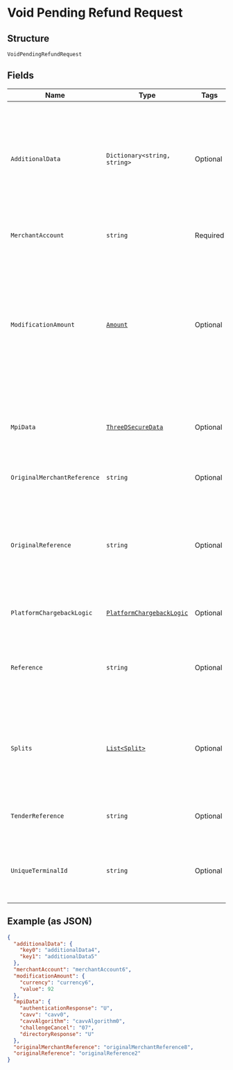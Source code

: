 
# Void Pending Refund Request

## Structure

`VoidPendingRefundRequest`

## Fields

| Name | Type | Tags | Description |
|  --- | --- | --- | --- |
| `AdditionalData` | `Dictionary<string, string>` | Optional | This field contains additional data, which may be required for a particular modification request.<br><br>The additionalData object consists of entries, each of which includes the key and value. |
| `MerchantAccount` | `string` | Required | The merchant account that is used to process the payment. |
| `ModificationAmount` | [`Amount`](../../doc/models/amount.md) | Optional | The amount that needs to be captured/refunded. Required for `/capture` and `/refund`, not allowed for `/cancel`. The `currency` must match the currency used in authorisation, the `value` must be smaller than or equal to the authorised amount. |
| `MpiData` | [`ThreeDSecureData`](../../doc/models/three-d-secure-data.md) | Optional | Authentication data produced by an MPI (Mastercard SecureCode, Visa Secure, or Cartes Bancaires). |
| `OriginalMerchantReference` | `string` | Optional | The original merchant reference to cancel. |
| `OriginalReference` | `string` | Optional | The original pspReference of the payment to modify.<br>This reference is returned in:<br><br>* authorisation response<br>* authorisation notification |
| `PlatformChargebackLogic` | [`PlatformChargebackLogic`](../../doc/models/platform-chargeback-logic.md) | Optional | Defines how to book chargebacks when using [Adyen for Platforms](https://docs.adyen.com/marketplaces-and-platforms/processing-payments#chargebacks-and-disputes). |
| `Reference` | `string` | Optional | Your reference for the payment modification. This reference is visible in Customer Area and in reports.<br>Maximum length: 80 characters. |
| `Splits` | [`List<Split>`](../../doc/models/split.md) | Optional | An array of objects specifying how the amount should be split between accounts when using Adyen for Platforms. For details, refer to [Providing split information](https://docs.adyen.com/marketplaces-and-platforms/processing-payments#providing-split-information). |
| `TenderReference` | `string` | Optional | The transaction reference provided by the PED. For point-of-sale integrations only. |
| `UniqueTerminalId` | `string` | Optional | Unique terminal ID for the PED that originally processed the request. For point-of-sale integrations only. |

## Example (as JSON)

```json
{
  "additionalData": {
    "key0": "additionalData4",
    "key1": "additionalData5"
  },
  "merchantAccount": "merchantAccount6",
  "modificationAmount": {
    "currency": "currency6",
    "value": 92
  },
  "mpiData": {
    "authenticationResponse": "U",
    "cavv": "cavv0",
    "cavvAlgorithm": "cavvAlgorithm0",
    "challengeCancel": "07",
    "directoryResponse": "U"
  },
  "originalMerchantReference": "originalMerchantReference8",
  "originalReference": "originalReference2"
}
```

